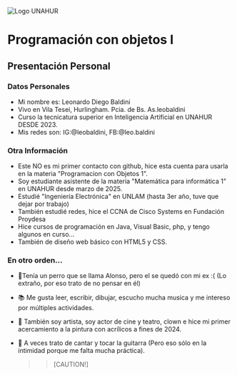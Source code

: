 ![Logo UNAHUR](./UNAHUR.png)

# Programación con objetos I
## Presentación Personal

### Datos Personales
- Mi nombre es: Leonardo Diego Baldini
- Vivo en Vila Tesei, Hurlingham. Pcia. de Bs. As.leobaldini
- Curso la tecnicatura superior en Inteligencia Artificial en UNAHUR DESDE 2023.
- Mis redes son: IG:@leobaldini, FB:@leo.baldini


### Otra Información
- Este NO es mi primer contacto con github, hice esta cuenta para usarla
  en la materia "Programacion con Objetos 1".
- Soy estudiante asistente de la materia "Matemática para informática 1" en UNAHUR desde marzo de 2025.
- Estudié "Ingeniería Electrónica" en UNLAM (hasta 3er año, tuve que dejar por trabajo)
- También estudié redes, hice el CCNA de Cisco Systems en Fundación Proydesa
- Hice cursos de programación en Java, Visual Basic, php, y tengo algunos en curso...
- También de diseño web básico con HTML5 y CSS.
  
### En otro orden...
  - 🐶Tenía un perro que se llama Alonso, pero el se quedó con mi ex :( (Lo extraño, por eso
    trato de no pensar en él)
  - 📚 Me gusta leer, escribir, dibujar, escucho mucha musica y me intereso por múltiples actividades.
  - 🎨 También soy artista, soy actor de cine y teatro, clown e hice mi primer acercamiento a la pintura con acrílicos
    a fines de 2024.
  - 🎵 A veces trato de cantar y tocar la guitarra (Pero eso sólo en la intimidad porque me falta mucha práctica).


    >>[CAUTION!]
